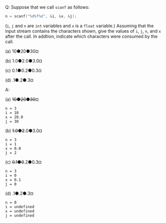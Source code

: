 Q: Suppose that we call `scanf` as follows:

```c
n = scanf("%d%f%d", &i, &x, &j);
```

(`i`, `j` and `n` are `int` variables and `x` is a `float` variable.) Assuming
that the input stream contains the characters shown, give the values of `i`,
`j`, `n`, and `x` after the call. In addtion, indicate which characters were
consumed by the call.

(a) 10●20●30¤

(b) 1.0●2.0●3.0¤

(c) 0.1●0.2●0.3¤

(d) .1●.2●.3¤

A:

(a) ~~10●20●30~~¤

```
n = 3
i = 10
x = 20.0
j = 30
```

(b) ~~1.0●2~~.0●3.0¤

```
n = 3
i = 1
x = 0.0
j = 2
```

(c) ~~0.1●0~~.2●0.3¤

```
n = 3
i = 0
x = 0.1
j = 0
```

(d) .1●.2●.3¤

```
n = 0
i = undefined
x = undefined
j = undefined
```
